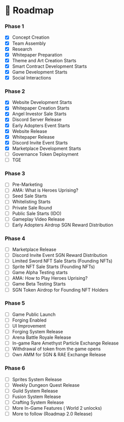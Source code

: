 # 💎 Roadmap

### Phase 1

* [x] Concept Creation
* [x] Team Assembly
* [x] Research
* [x] Whitepaper Preparation
* [x] Theme and Art Creation Starts
* [x] Smart Contract Development Starts
* [x] Game Development Starts
* [x] Social Interactions

### Phase 2

* [x] Website Development Starts
* [x] Whitepaper Creation Starts
* [x] Angel Investor Sale Starts
* [x] Discord Server Release
* [x] Early Adopters Event Starts
* [x] Website Release
* [x] Whitepaper Release
* [x] Discord Invite Event Starts&#x20;
* [x] Marketplace Development Starts
* [ ] Governance Token Deployment
* [ ] TGE

### Phase 3

* [ ] Pre-Marketing
* [ ] AMA: What is Heroes Uprising?
* [ ] Seed Sale Starts
* [ ] Whitelisting Starts
* [ ] Private Sale Round
* [ ] Public Sale Starts (IDO)
* [ ] Gameplay Video Release
* [ ] Early Adopters Airdrop SGN Reward Distribution

### Phase 4

* [ ] Marketplace Release
* [ ] Discord Invite Event SGN Reward Distribution
* [ ] Limited Sword NFT Sale Starts (Founding NFTs)
* [ ] Sprite NFT Sale Starts (Founding NFTs)
* [ ] Game Alpha Testing starts
* [ ] AMA: How to Play Heroes Uprising?
* [ ] Game Beta Testing Starts
* [ ] SGN Token Airdrop for Founding NFT Holders

### Phase 5

* [ ] Game Public Launch
* [ ] Forging Enabled
* [ ] UI Improvement
* [ ] Forging System Release
* [ ] Arena Battle Royale Release
* [ ] In-game Rare Amethyst Particle Exchange Release
* [ ] Withdrawal of token from the game opens
* [ ] Own AMM for SGN & RAE Exchange Release

### Phase 6

* [ ] Sprites System Release
* [ ] Weekly Dungeon Quest Release
* [ ] Guild System Release
* [ ] Fusion System Release
* [ ] Crafting System Release
* [ ] More In-Game Features ( World 2 unlocks)
* [ ] More to follow (Roadmap 2.0 Release)
